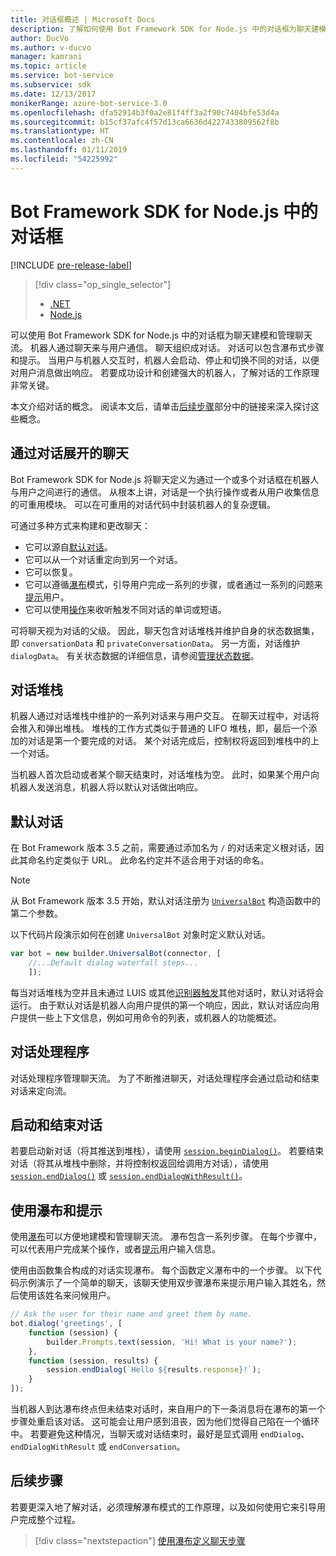 ```yaml
---
title: 对话框概述 | Microsoft Docs
description: 了解如何使用 Bot Framework SDK for Node.js 中的对话框为聊天建模和管理聊天流。
author: DucVo
ms.author: v-ducvo
manager: kamrani
ms.topic: article
ms.service: bot-service
ms.subservice: sdk
ms.date: 12/13/2017
monikerRange: azure-bot-service-3.0
ms.openlocfilehash: dfa52914b3f0a2e81f4ff3a2f90c7404bfe53d4a
ms.sourcegitcommit: b15cf37afc4f57d13ca6636d4227433809562f8b
ms.translationtype: HT
ms.contentlocale: zh-CN
ms.lasthandoff: 01/11/2019
ms.locfileid: "54225992"
---
```

# <a name="dialogs-in-the-bot-framework-sdk-for-nodejs"></a>Bot Framework SDK for Node.js 中的对话框

[!INCLUDE [pre-release-label](../includes/pre-release-label-v3.md)]

> [!div class="op_single_selector"]
> - [.NET](../dotnet/bot-builder-dotnet-dialogs.md)
> - [Node.js](../nodejs/bot-builder-nodejs-dialog-overview.md)

可以使用 Bot Framework SDK for Node.js 中的对话框为聊天建模和管理聊天流。 机器人通过聊天来与用户通信。 聊天组织成对话。 对话可以包含瀑布式步骤和提示。 当用户与机器人交互时，机器人会启动、停止和切换不同的对话，以便对用户消息做出响应。 若要成功设计和创建强大的机器人，了解对话的工作原理非常关键。 

本文介绍对话的概念。 阅读本文后，请单击[后续步骤](#next-steps)部分中的链接来深入探讨这些概念。

## <a name="conversations-through-dialogs"></a>通过对话展开的聊天

Bot Framework SDK for Node.js 将聊天定义为通过一个或多个对话框在机器人与用户之间进行的通信。 从根本上讲，对话是一个执行操作或者从用户收集信息的可重用模块。 可以在可重用的对话代码中封装机器人的复杂逻辑。

可通过多种方式来构建和更改聊天：

- 它可以源自[默认对话](#default-dialog)。
- 它可以从一个对话重定向到另一个对话。
- 它可以恢复。
- 它可以遵循[瀑布](bot-builder-nodejs-dialog-waterfall.md)模式，引导用户完成一系列的步骤，或者通过一系列的问题来[提示](bot-builder-nodejs-dialog-prompt.md)用户。
- 它可以使用[操作](bot-builder-nodejs-dialog-actions.md)来收听触发不同对话的单词或短语。 

可将聊天视为对话的父级。 因此，聊天包含对话堆栈并维护自身的状态数据集，即 `conversationData` 和 `privateConversationData`。 另一方面，对话维护 `dialogData`。 有关状态数据的详细信息，请参阅[管理状态数据](bot-builder-nodejs-state.md)。

## <a name="dialog-stack"></a>对话堆栈

机器人通过对话堆栈中维护的一系列对话来与用户交互。 在聊天过程中，对话将会推入和弹出堆栈。 堆栈的工作方式类似于普通的 LIFO 堆栈，即，最后一个添加的对话是第一个要完成的对话。 某个对话完成后，控制权将返回到堆栈中的上一个对话。

当机器人首次启动或者某个聊天结束时，对话堆栈为空。 此时，如果某个用户向机器人发送消息，机器人将以默认对话做出响应。

## <a name="default-dialog"></a>默认对话

在 Bot Framework 版本 3.5 之前，需要通过添加名为 `/` 的对话来定义根对话，因此其命名约定类似于 URL。 此命名约定并不适合用于对话的命名。 

> [!NOTE]
> 从 Bot Framework 版本 3.5 开始，默认对话注册为 [`UniversalBot`](https://docs.botframework.com/en-us/node/builder/chat-reference/classes/_botbuilder_d_.universalbot.html#constructor) 构造函数中的第二个参数。  

以下代码片段演示如何在创建 `UniversalBot` 对象时定义默认对话。

```javascript
var bot = new builder.UniversalBot(connector, [
    //...Default dialog waterfall steps...
    ]);
```

每当对话堆栈为空并且未通过 LUIS 或其他[识别器](bot-builder-nodejs-recognize-intent-messages.md)[触发](bot-builder-nodejs-dialog-actions.md)其他对话时，默认对话将会运行。 由于默认对话是机器人向用户提供的第一个响应，因此，默认对话应向用户提供一些上下文信息，例如可用命令的列表，或机器人的功能概述。

## <a name="dialog-handlers"></a>对话处理程序

对话处理程序管理聊天流。 为了不断推进聊天，对话处理程序会通过启动和结束对话来定向流。 

## <a name="starting-and-ending-dialogs"></a>启动和结束对话

若要启动新对话（将其推送到堆栈），请使用 [`session.beginDialog()`](http://docs.botframework.com/en-us/node/builder/chat-reference/classes/_botbuilder_d_.session#begindialog)。 若要结束对话（将其从堆栈中删除，并将控制权返回给调用方对话），请使用 [`session.endDialog()`](http://docs.botframework.com/en-us/node/builder/chat-reference/classes/_botbuilder_d_.session#enddialog) 或 [`session.endDialogWithResult()`](http://docs.botframework.com/en-us/node/builder/chat-reference/classes/_botbuilder_d_.session#enddialogwithresult)。 

## <a name="using-waterfalls-and-prompts"></a>使用瀑布和提示

使用[瀑布](bot-builder-nodejs-dialog-waterfall.md)可以方便地建模和管理聊天流。 瀑布包含一系列步骤。 在每个步骤中，可以代表用户完成某个操作，或者[提示](bot-builder-nodejs-dialog-prompt.md)用户输入信息。

使用由函数集合构成的对话实现瀑布。 每个函数定义瀑布中的一个步骤。 以下代码示例演示了一个简单的聊天，该聊天使用双步骤瀑布来提示用户输入其姓名，然后使用该姓名来问候用户。

```javascript
// Ask the user for their name and greet them by name.
bot.dialog('greetings', [
    function (session) {
        builder.Prompts.text(session, 'Hi! What is your name?');
    },
    function (session, results) {
        session.endDialog(`Hello ${results.response}!`);
    }
]);
```

当机器人到达瀑布终点但未结束对话时，来自用户的下一条消息将在瀑布的第一个步骤处重启该对话。 这可能会让用户感到沮丧，因为他们觉得自己陷在一个循环中。 若要避免这种情况，当聊天或对话结束时，最好是显式调用 `endDialog`、`endDialogWithResult` 或 `endConversation`。

## <a name="next-steps"></a>后续步骤

若要更深入地了解对话，必须理解瀑布模式的工作原理，以及如何使用它来引导用户完成整个过程。

> [!div class="nextstepaction"]
> [使用瀑布定义聊天步骤](bot-builder-nodejs-dialog-waterfall.md)
